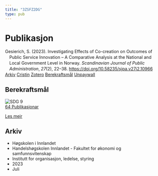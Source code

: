 ```yaml
---
title: "3ZSFZ2DG"
type: pub
---
```

<h1>Publikasjon</h1>
<article id="csl-bib-container-3ZSFZ2DG" class="csl-bib-container">
  <div class="csl-bib-body" style="line-height: 1.35; padding-left: 1em; text-indent:-1em;">
  <div class="csl-entry">Gesierich, S. (2023). Investigating Effects of Co-creation on Outcomes of Public Service Innovation &#x2013; A Comparative Analysis at the National and Local Government Level in Norway. <i>Scandinavian Journal of Public Administration</i>, <i>27</i>(2), 22&#x2013;38. <a href="https://doi.org/10.58235/sjpa.v27i2.10966">https://doi.org/10.58235/sjpa.v27i2.10966</a></div>
</div>
  <div class="csl-bib-buttons">
    <a href="#taxonomy-article-3ZSFZ2DG" class="csl-bib-button">Arkiv</a>
    <a href alt="Cristin URL" class="csl-bib-button">Cristin</a>
    <a href alt="Zotero URL" class="csl-bib-button">Zotero</a>
    <a href="#sdg-article-3ZSFZ2DG" class="csl-bib-button">Berekraftsmål</a>
    <a href="https://publicera.kb.se/sjpa/article/download/10966/11660" class="csl-bib-button">Unpaywall</a>
  </div>
  <div id="csl-bib-meta-container-3ZSFZ2DG"></div>
</article>
<div id="csl-bib-meta-3ZSFZ2DG" class="csl-bib-meta">
  <article id="sdg-article-3ZSFZ2DG" class="sdg-article">
    <h1>Berekraftsmål</h1>
    <div class="sdg-container"><div id="sdg9" class="sdg">
<img src="{{< params subfolder >}}images/sdg/sdg09_no.png" class="image" alt="SDG 9">
<div class="sdg-overlay">
<a href="{{< params subfolder >}}no/archive/?sdg=9#archive" class="sdg-publication-count"><span>64</span> Publikasjonar</a>
<p><a href="https://www.fn.no/om-fn/fns-baerekraftsmaal/industri-innovasjon-og-infrastruktur?lang=nno-NO" class="sdg-read-more">Les meir</a></p>
</div>
</div></div>
  </article>
  <article id="taxonomy-article-3ZSFZ2DG" class="taxonomy-article">
    <h1>Arkiv</h1>
    <ul>
      <li>Høgskolen i Innlandet</li>
      <li>Handelshøgskolen Innlandet - Fakultet for økonomi og samfunnsvitenskap</li>
      <li>Institutt for organisasjon, ledelse, styring</li>
      <li>2023</li>
      <li>Juli</li>
    </ul>
  </article>
</div>

